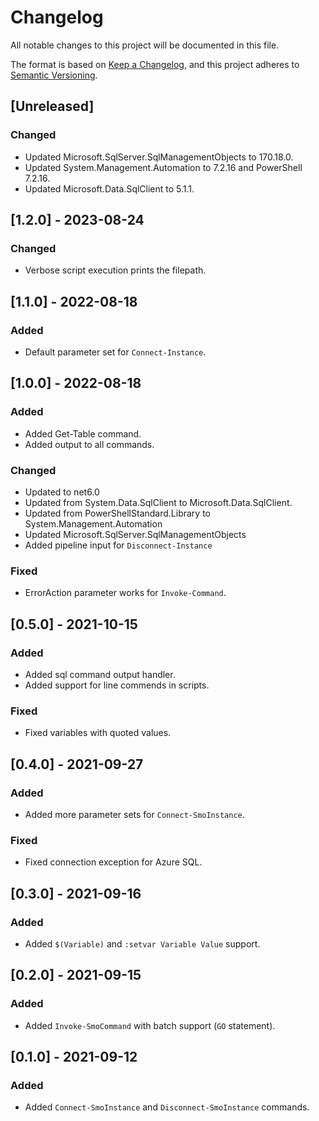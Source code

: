 # Changelog

All notable changes to this project will be documented in this file.

The format is based on [Keep a Changelog](https://keepachangelog.com/en/1.0.0/),
and this project adheres to [Semantic Versioning](https://semver.org/spec/v2.0.0.html).

## [Unreleased]

### Changed

- Updated Microsoft.SqlServer.SqlManagementObjects to 170.18.0.
- Updated System.Management.Automation to 7.2.16 and PowerShell 7.2.16.
- Updated Microsoft.Data.SqlClient to 5.1.1.

## [1.2.0] - 2023-08-24

### Changed

- Verbose script execution prints the filepath.

## [1.1.0] - 2022-08-18

### Added

- Default parameter set for `Connect-Instance`.

## [1.0.0] - 2022-08-18

### Added

- Added Get-Table command.
- Added output to all commands.

### Changed

- Updated to net6.0
- Updated from System.Data.SqlClient to Microsoft.Data.SqlClient.
- Updated from PowerShellStandard.Library to System.Management.Automation
- Updated Microsoft.SqlServer.SqlManagementObjects
- Added pipeline input for `Disconnect-Instance`

### Fixed

- ErrorAction parameter works for `Invoke-Command`.

## [0.5.0] - 2021-10-15

### Added

- Added sql command output handler.
- Added support for line commends in scripts.

### Fixed

- Fixed variables with quoted values.

## [0.4.0] - 2021-09-27

### Added

- Added more parameter sets for `Connect-SmoInstance`.

### Fixed

- Fixed connection exception for Azure SQL.

## [0.3.0] - 2021-09-16

### Added

- Added `$(Variable)` and `:setvar Variable Value` support.

## [0.2.0] - 2021-09-15

### Added

- Added `Invoke-SmoCommand` with batch support (`GO` statement).

## [0.1.0] - 2021-09-12

### Added

- Added `Connect-SmoInstance` and `Disconnect-SmoInstance` commands.

<!-- markdownlint-configure-file {"MD024": { "siblings_only": true } } -->
